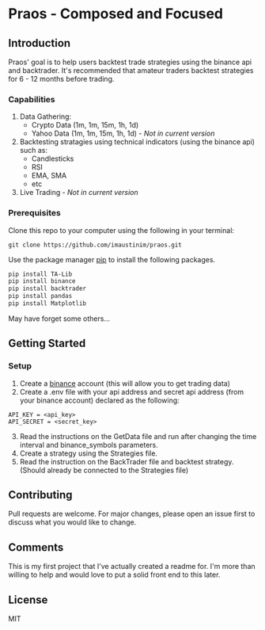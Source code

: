 # Praos - Composed and Focused

## Introduction
Praos' goal is to help users backtest trade strategies using the binance api and backtrader. It's recommended that amateur traders backtest strategies for 6 - 12 months before trading.

### Capabilities
1. Data Gathering:
    - Crypto Data (1m, 1m, 15m, 1h, 1d)
    - Yahoo Data (1m, 1m, 15m, 1h, 1d) - *Not in current version*
2. Backtesting stratagies using technical indicators (using the binance api) such as:
    - Candlesticks
    - RSI
    - EMA, SMA
    - etc
3. Live Trading - *Not in current version*

### Prerequisites
Clone this repo to your computer using the following in your terminal:
```
git clone https://github.com/imaustinim/praos.git
```

Use the package manager [pip](https://pip.pypa.io/en/stable/) to install the following packages.

```bash
pip install TA-Lib
pip install binance
pip install backtrader
pip install pandas
pip install Matplotlib
```
May have forget some others...

## Getting Started

### Setup
1. Create a [binance](https://accounts.binance.com/en/register) account (this will allow you to get trading data)
2. Create a .env file with your api address and secret api address (from your binance account) declared as the following:
```
API_KEY = <api_key>
API_SECRET = <secret_key>
```
3. Read the instructions on the GetData file and run after changing the time interval and binance_symbols parameters.
4. Create a strategy using the Strategies file.
5. Read the instruction on the BackTrader file and backtest strategy. (Should already be connected to the Strategies file)

## Contributing
Pull requests are welcome. For major changes, please open an issue first to discuss what you would like to change.

## Comments
This is my first project that I've actually created a readme for. I'm more than willing to help and would love to put a solid front end to this later.

## License
MIT